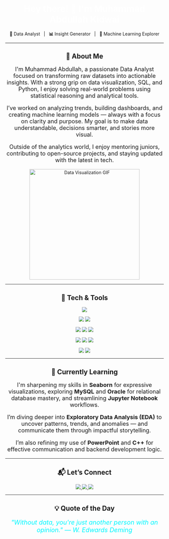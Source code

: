 <h1 align="center" style="color: white;">Hey there! <strong>👋</strong> I'm Muhammad Abdullah Kidwai</h1>

<p align="center">
  <strong>🚀</strong> Data Analyst &nbsp; | &nbsp; <strong>📊</strong> Insight Generator &nbsp; | &nbsp; <strong>🤖</strong> Machine Learning Explorer
</p>

---

<h2 align="center">📌 About Me</h2>

<p align="center" style="font-size: 18px;">
I'm Muhammad Abdullah, a passionate Data Analyst focused on transforming raw datasets into actionable insights. 
With a strong grip on data visualization, SQL, and Python, I enjoy solving real-world problems using statistical reasoning and analytical tools.
</p>

<p align="center" style="font-size: 18px;">
I’ve worked on analyzing trends, building dashboards, and creating machine learning models — always with a focus on clarity and purpose. 
My goal is to make data understandable, decisions smarter, and stories more visual.
</p>

<p align="center" style="font-size: 18px;">
Outside of the analytics world, I enjoy mentoring juniors, contributing to open-source projects, and staying updated with the latest in tech.
</p>

<p align="center">
  <img src="https://media.giphy.com/media/f3iwJFOVOwuy7K6FFw/giphy.gif" width="350" alt="Data Visualization GIF"/>
</p>

---

<h2 align="center">🧠 Tech & Tools</h2>

<p align="center">
  <img src="https://img.shields.io/badge/Python-3776AB?style=for-the-badge&logo=python&logoColor=white"/>
</p>
<p align="center">
  <img src="https://img.shields.io/badge/Numpy-013243?style=for-the-badge&logo=numpy&logoColor=white"/>
  <img src="https://img.shields.io/badge/Pandas-150458?style=for-the-badge&logo=pandas&logoColor=white"/>
</p>
<p align="center">
  <img src="https://img.shields.io/badge/Matplotlib-11557c?style=for-the-badge&logo=matplotlib&logoColor=white"/>
  <img src="https://img.shields.io/badge/Seaborn-0E4C92?style=for-the-badge&logoColor=white"/>
  <img src="https://img.shields.io/badge/EDA-4CAF50?style=for-the-badge&logoColor=white"/>
</p>
<p align="center">
  <img src="https://img.shields.io/badge/MySQL-00758F?style=for-the-badge&logo=mysql&logoColor=white"/>
  <img src="https://img.shields.io/badge/Oracle-F80000?style=for-the-badge&logo=oracle&logoColor=white"/>
  <img src="https://img.shields.io/badge/Jupyter-F37626?style=for-the-badge&logo=jupyter&logoColor=white"/>
</p>
<p align="center">
  <img src="https://img.shields.io/badge/PowerPoint-B7472A?style=for-the-badge&logo=microsoft-powerpoint&logoColor=white"/>
  <img src="https://img.shields.io/badge/C++-00599C?style=for-the-badge&logo=c%2B%2B&logoColor=white"/>
</p>

---

<h2 align="center">🚧 Currently Learning</h2>

<p align="center" style="font-size: 18px;">
I'm sharpening my skills in <strong>Seaborn</strong> for expressive visualizations, exploring <strong>MySQL</strong> and <strong>Oracle</strong> for relational database mastery, and streamlining <strong>Jupyter Notebook</strong> workflows.
</p>

<p align="center" style="font-size: 18px;">
I’m diving deeper into <strong>Exploratory Data Analysis (EDA)</strong> to uncover patterns, trends, and anomalies — and communicate them through impactful storytelling.
</p>

<p align="center" style="font-size: 18px;">
I’m also refining my use of <strong>PowerPoint</strong> and <strong>C++</strong> for effective communication and backend development logic.
</p>

---

<h2 align="center">📬 Let’s Connect</h2>

<p align="center">
  <a href="mailto:abdullahkidwai45@gmail.com">
    <img src="https://img.shields.io/badge/Gmail-D14836?style=for-the-badge&logo=gmail&logoColor=white"/>
  </a>
  <a href="https://www.linkedin.com/in/muhammad-abdullah-kidwai-8977462a4">
    <img src="https://img.shields.io/badge/LinkedIn-0077B5?style=for-the-badge&logo=linkedin&logoColor=white"/>
  </a>
  <a href="https://github.com/MuhammadAbdullahKidwai2005">
    <img src="https://img.shields.io/badge/GitHub-181717?style=for-the-badge&logo=github&logoColor=white"/>
  </a>
</p>

---

<h2 align="center">💡 Quote of the Day</h2>

<p align="center" style="font-size: 20px; font-style: italic; color: #00f7ff;">
  "Without data, you're just another person with an opinion." — W. Edwards Deming
</p>
